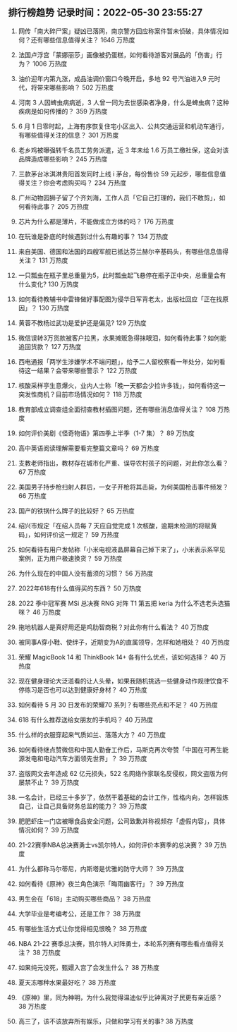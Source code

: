 
## 排行榜趋势 记录时间：2022-05-30 23:55:27
  
  1. 网传「南大碎尸案」疑凶已落网，南京警方回应称案件暂未侦破，具体情况如何？还有哪些信息值得关注？ 1646 万热度
    
  2. 法国卢浮宫「蒙娜丽莎」画像被扔蛋糕，如何看待游客对展品的「伤害」行为？ 1006 万热度
    
  3. 油价迎年内第九涨，成品油调价窗口今晚开启，多地 92 号汽油进入9 元时代，将带来哪些影响？ 502 万热度
    
  4. 河南 3 人因蜱虫病病逝，3 人曾一同为去世感染者净身，什么是蜱虫病？这种疾病是如何传播的？ 359 万热度
    
  5. 6 月 1 日零时起，上海有序恢复住宅小区出入、公共交通运营和机动车通行，有哪些值得关注的信息？ 301 万热度
    
  6. 老乡鸡被曝强转千名员工劳务派遣，近 3 年未给 1.6 万员工缴社保，这会对该品牌造成哪些影响？ 245 万热度
    
  7. 三款茅台冰淇淋贵阳首发同时上线 i 茅台，每份售价 59 元起步，哪些信息值得关注？你会考虑购买吗？ 234 万热度
    
  8. 广州动物园狮子留了个齐刘海，工作人员「它自己打理的，我们不敢剪」，如何看待此事？ 205 万热度
    
  9. 芯片为什么都是薄片，不能做成立方体的吗？ 176 万热度
    
  10. 在玩谁是卧底的时候遇到过什么有趣的事？ 134 万热度
    
  11. 来自美国、德国和法国的四艘军舰已抵达芬兰赫尔辛基码头，有哪些信息值得关注？ 131 万热度
    
  12. 一只瓢虫在瓶子里总重量为5，此时瓢虫起飞悬停在瓶子正中央，总重量会有什么变化? 130 万热度
    
  13. 如何看待教辅书中雷锋做好事配图为侵华日军背老太，出版社回应「正在找原因」？ 130 万热度
    
  14. 黄蓉不教杨过武功是爱护还是偏见? 129 万热度
    
  15. 微信误转3万货款被客户拉黑，水果摊贩急得抹眼泪，如何看待此事？如何能追回货款？ 127 万热度
    
  16. 西电通报「两学生涉嫌学术不端问题」，给予二人留校察看一年处分，如何看待这一结果？会带来哪些警示？ 122 万热度
    
  17. 核酸采样亭生意爆火，业内人士称「晚一天都会少捡许多钱」，如何看待这一突发性商机？目前市场情况如何？ 118 万热度
    
  18. 教育部成立调查组全面彻查教材插图问题，还有哪些消息值得关注？ 108 万热度
    
  19. 如何评价美剧《怪奇物语》第四季上半季（1-7 集）？ 89 万热度
    
  20. 高中英语阅读理解需要看完整篇文章吗？ 69 万热度
    
  21. 支教老师指出，教材存在城市化严重、误导农村孩子的问题，对此你怎么看？ 67 万热度
    
  22. 美国男子持步枪扫射人群后，一女子开枪将其击毙，为何美国枪击事件频发？ 66 万热度
    
  23. 国产的铁锅什么牌子的比较好？ 65 万热度
    
  24. 绍兴市规定「在绍人员每 7 天应自觉完成 1 次核酸，逾期未检测的将赋黄码」，如何评价这一规定？ 59 万热度
    
  25. 如何看待有用户发帖称「小米电视液晶屏幕自己掉下来了」，小米表示系罕见案例，正为用户极速换货？ 59 万热度
    
  26. 为什么现在的中国人没有蓄须的习惯？ 56 万热度
    
  27. 2022年618有什么值得买的东西？ 50 万热度
    
  28. 2022 季中冠军赛 MSi 总决赛 RNG 对阵 T1 第五把 keria 为什么不选老头选猫咪？ 46 万热度
    
  29. 拖地机器人是真好用还是鸡肋智商税？对此你有什么看法？ 40 万热度
    
  30. 被同事A穿小鞋、使绊子，近期变为A的直属领导，怎样和她相处？ 40 万热度
    
  31. 荣耀 MagicBook 14 和 ThinkBook 14+ 各有什么优点，该如何选择？ 40 万热度
    
  32. 现在健身理论大泛滥看的让人头晕，如果我随机挑选一些健身动作规律饮食不停练习是否也可以达到健康好身材？ 40 万热度
    
  33. 如何看待 5 月 30 日发布的荣耀70 系列？有哪些亮点和不足？ 40 万热度
    
  34. 618 有什么推荐送给女朋友的手机吗？ 40 万热度
    
  35. 什么样的衣服穿起来气质如兰、落落大方？ 40 万热度
    
  36. 如何看待继点赞微信和中国人勤奋工作后，马斯克再次夸赞「中国在可再生能源发电和电动汽车方面领先世界」？ 39 万热度
    
  37. 盗版网文去年造成 62 亿元损失，522 名网络作家联名反侵权，网文盗版为何屡禁不止？ 39 万热度
    
  38. 一名会计，已经三十多岁了，依然干着基础的会计工作，性格内向，怎样锻炼自己，让自己具备财务总监的能力？ 39 万热度
    
  39. 肥肥虾庄一门店被曝食品安全问题，公司致歉并称视频存「虚假内容」，具体情况如何？ 39 万热度
    
  40. 21-22赛季NBA总决赛勇士vs凯尔特人，如何评价本赛季的总决赛？ 39 万热度
    
  41. 为什么都称马尔蒂尼，内斯塔是优雅的防守大师？ 39 万热度
    
  42. 如何看待《原神》夜兰角色演示「晦雨幽客行」？ 39 万热度
    
  43. 男生会在「618」主动购买哪些商品？ 38 万热度
    
  44. 大学毕业是考编考公，还是工作？ 38 万热度
    
  45. 有哪些生活方式让你觉得相见恨晚？ 38 万热度
    
  46. NBA 21-22 赛季总决赛，凯尔特人对阵勇士，本轮系列赛有哪些看点值得关注？ 38 万热度
    
  47. 如果纯元没死，甄嬛入宫了会发生什么？ 38 万热度
    
  48. 夏天冻哪种水果最好吃？ 38 万热度
    
  49. 《原神》里，同为神明，为什么我觉得温迪似乎比钟离对子民更有亲近感？ 38 万热度
    
  50. 高三了，该不该放弃所有娱乐，只做和学习有关的事? 38 万热度
    